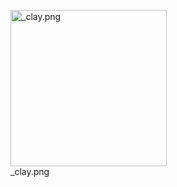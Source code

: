 <figure>
<img src="_clay.png" title="_clay.png" width="250" alt="_clay.png" />
<figcaption aria-hidden="true">_clay.png</figcaption>
</figure>
